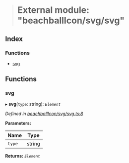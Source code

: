 > # External module: "beachballIcon/svg/svg"

## Index

### Functions

* [svg](_beachballicon_svg_svg_.md#svg)

## Functions

###  svg

▸ **svg**(`type`: string): *`Element`*

*Defined in [beachballIcon/svg/svg.ts:8](https://github.com/polkadot-js/ui/blob/7f68029/packages/ui-shared/src/beachballIcon/svg/svg.ts#L8)*

**Parameters:**

Name | Type |
------ | ------ |
`type` | string |

**Returns:** *`Element`*